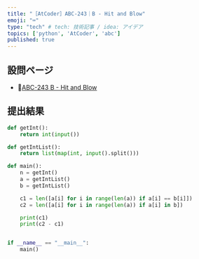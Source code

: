 ```yaml
---
title: "［AtCoder］ABC-243｜B - Hit and Blow"
emoji: "⌨️"
type: "tech" # tech: 技術記事 / idea: アイデア
topics: ['python', 'AtCoder', 'abc']
published: true
---
```


## 設問ページ

- 🔗[ABC-243 B - Hit and Blow](https://atcoder.jp/contests/abc243/tasks/abc243_b)

## 提出結果

```python
def getInt():
    return int(input())

def getIntList():
    return list(map(int, input().split()))

def main():
    n = getInt()
    a = getIntList()
    b = getIntList()

    c1 = len([a[i] for i in range(len(a)) if a[i] == b[i]])
    c2 = len([a[i] for i in range(len(a)) if a[i] in b])

    print(c1)
    print(c2 - c1)


if __name__ == "__main__":
    main()
```
